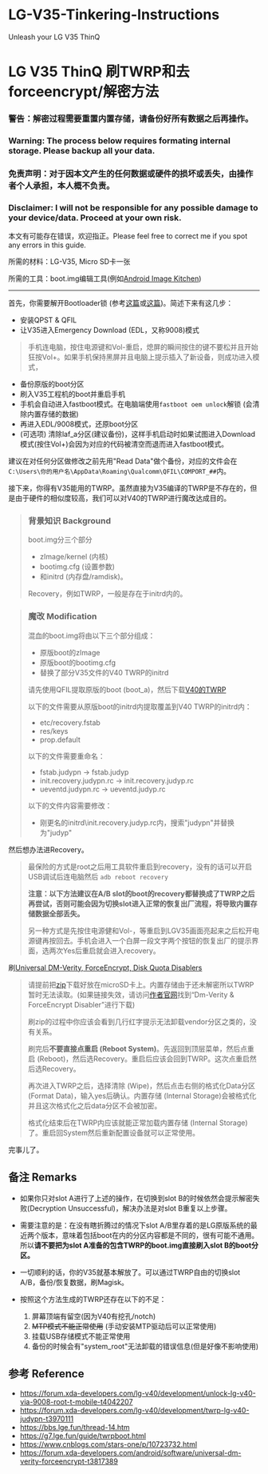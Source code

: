 # LG-V35-Tinkering-Instructions
Unleash your LG V35 ThinQ

# LG V35 ThinQ 刷TWRP和去forceencrypt/解密方法

### 警告：解密过程需要重置内置存储，请备份好所有数据之后再操作。
### Warning: The process below requires formating internal storage. Please backup all your data.

### 免责声明：对于因本文产生的任何数据或硬件的损坏或丢失，由操作者个人承担，本人概不负责。
### Disclaimer: I will not be responsible for any possible damage to your device/data. Proceed at your own risk.

本文有可能存在错误，欢迎指正。Please feel free to correct me if you spot any errors in this guide.

所需的材料：LG-V35, Micro SD卡一张

所需的工具：boot.img编辑工具(例如[Android Image Kitchen](https://forum.xda-developers.com/showthread.php?t=2073775))

----------

首先，你需要解开Bootloader锁 (参考[这篇](https://forum.xda-developers.com/lg-v40/development/unlock-lg-v40-via-9008-root-t-mobile-t4042207)或[这篇](https://forum.xda-developers.com/lg-v35/development/bootloader-unlock-root-instruction-t4052145))。简述下来有这几步：

* 安装QPST & QFIL
* 让V35进入Emergency Download (EDL，又称9008)模式
> 手机连电脑，按住电源键和Vol-重启，熄屏的瞬间按住的键不要松并且开始狂按Vol+。如果手机保持黑屏并且电脑上提示插入了新设备，则成功进入模式，
* 备份原版的boot分区
* 刷入V35工程机的boot并重启手机
* 手机会自动进入fastboot模式。在电脑端使用`fastboot oem unlock`解锁 (会清除内置存储的数据)
* 再进入EDL/9008模式，还原boot分区
* (可选项) 清除laf_a分区(建议备份)，这样手机启动时如果试图进入Download模式(按住Vol+)会因为对应的代码被清空而退而进入fastboot模式。

建议在对任何分区做修改之前先用"Read Data"做个备份，对应的文件会在`C:\Users\你的用户名\AppData\Roaming\Qualcomm\QFIL\COMPORT_##`内。

接下来，你得有V35能用的TWRP。虽然直接为V35编译的TWRP是不存在的，但是由于硬件的相似度较高，我们可以对V40的TWRP进行魔改达成目的。

> ### 背景知识 Background
> 
> boot.img分三个部分
> * zImage/kernel (内核)
> * bootimg.cfg (设置参数)
> * 和initrd (内存盘/ramdisk)。
> 
> Recovery，例如TWRP，一般是存在于initrd内的。

> ### 魔改 Modification
> 
> 混血的boot.img将由以下三个部分组成：
> * 原版boot的zImage
> * 原版boot的bootimg.cfg
> * 替换了部分V35文件的V40 TWRP的initrd
>
> 请先使用QFIL提取原版的boot (boot_a)，然后下载[V40的TWRP](https://forum.xda-developers.com/lg-v40/development/twrp-lg-v40-judypn-t3970111)
> 
> 以下的文件需要从原版boot的initrd内提取覆盖到V40 TWRP的initrd内：
> * etc/recovery.fstab
> * res/keys
> * prop.default
>        
> 以下的文件需要重命名：
> * fstab.judypn  ->  fstab.judyp
> * init.recovery.judypn.rc  ->  init.recovery.judyp.rc
> * ueventd.judypn.rc  ->  ueventd.judyp.rc
> 
> 以下的文件内容需要修改：
> * 刚更名的initrd\init.recovery.judyp.rc内，搜索"judypn"并替换为"judyp"

然后想办法进Recovery。

> 最保险的方式是root之后用工具软件重启到recovery，没有的话可以开启USB调试后连电脑然后 `adb reboot recovery`
> 
> **注意：以下方法建议在A/B slot的boot的recovery都替换成了TWRP之后再尝试，否则可能会因为切换slot进入正常的恢复出厂流程，将导致内置存储数据全部丢失。**
> 
> 另一种方式是先按住电源健和Vol-，等重启到LGV35画面亮起来之后松开电源键再按回去。手机会进入一个白屏一段文字两个按钮的恢复出厂的提示界面，选两次Yes后重启就会进入recovery。

刷[Universal DM-Verity, ForceEncrypt, Disk Quota Disablers](https://forum.xda-developers.com/android/software/universal-dm-verity-forceencrypt-t3817389)

> 请提前把[zip](https://zackptg5.com/downloads/Disable_Dm-Verity_ForceEncrypt_01.19.2020.zip)下载好放在microSD卡上。内置存储由于还未解密所以TWRP暂时无法读取。(如果链接失效，请访问[作者官网](https://zackptg5.com/android.php#disverfe)找到“Dm-Verity & ForceEncrypt Disabler”进行下载)
> 
> 刷zip的过程中你应该会看到几行红字提示无法卸载vendor分区之类的，没有关系。
> 
> 刷完后**不要直接点重启 (Reboot System)**。先返回到顶层菜单，然后点重启 (Reboot)，然后选Recovery。重启后应该会回到TWRP。这次点重启然后选Recovery。
> 
> 再次进入TWRP之后，选择清除 (Wipe)，然后点击右侧的格式化Data分区 (Format Data)，输入yes后确认。内置存储 (Internal Storage)会被格式化并且这次格式化之后data分区不会被加密。
> 
> 格式化结束后在TWRP内应该就能正常加载内置存储 (Internal Storage)了。重启回System然后重新配置设备就可以正常使用。

完事儿了。

## 备注 Remarks

* 如果你只对slot A进行了上述的操作，在切换到slot B的时候依然会提示解密失败(Decryption Unsuccessful)，解决办法是对slot B重复以上步骤。

* 需要注意的是：在没有瞎折腾过的情况下slot A/B里存着的是LG原版系统的最近两个版本，意味着包括boot在内的分区内容都是不同的，很有可能不通用。
所以**请不要把为slot A准备的包含TWRP的boot.img直接刷入slot B的boot分区。**

* 一切顺利的话，你的V35就基本解放了。可以通过TWRP自由的切换slot A/B，备份/恢复数据，刷Magisk。

* 按照这个方法生成的TWRP还存在以下的不足：
  1. 屏幕顶端有留空(因为V40有挖孔/notch)
  2. ~~MTP模式不能正常使用~~ (手动安装MTP驱动后可以正常使用)
  3. 挂载USB存储模式不能正常使用
  4. 备份的时候会有"system_root"无法卸载的错误信息(但是好像不影响使用)

## 参考 Reference

* https://forum.xda-developers.com/lg-v40/development/unlock-lg-v40-via-9008-root-t-mobile-t4042207
* https://forum.xda-developers.com/lg-v40/development/twrp-lg-v40-judypn-t3970111
* https://bbs.lge.fun/thread-14.htm
* https://g7.lge.fun/guide/twrpboot.html
* https://www.cnblogs.com/stars-one/p/10723732.html
* https://forum.xda-developers.com/android/software/universal-dm-verity-forceencrypt-t3817389
